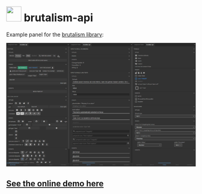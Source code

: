# <a href="https://www.battleaxe.co/"><img src="https://avatars2.githubusercontent.com/u/60149336?s=200&v=4" width="40" height="40"/></a> brutalism-api

Example panel for the [brutalism library](https://github.com/Inventsable/brutalism):

![](./public/API.png)

## [See the online demo here](https://xenodochial-knuth-23208d.netlify.app/)